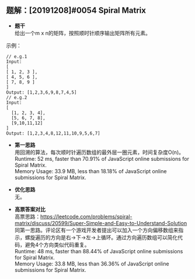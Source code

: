 ## 题解：[20191208]#0054 Spiral Matrix
- **题干**   
给出一个m x n的矩阵，按照顺时针顺序输出矩阵所有元素。    
    
示例：    
  ```
  // e.g.1
  Input:
  [
  [ 1, 2, 3 ],
  [ 4, 5, 6 ],
  [ 7, 8, 9 ]
  ]
  Output: [1,2,3,6,9,8,7,4,5]
  // e.g.2
  Input:
  [
    [1, 2, 3, 4],
    [5, 6, 7, 8],
    [9,10,11,12]
  ]
  Output: [1,2,3,4,8,12,11,10,9,5,6,7]
  ```
- **第一思路**   
用回溯的算法，每次顺时针遍历数组的最外层一圈元素，时间复杂度O(n)。   
Runtime: 52 ms, faster than 70.91% of JavaScript online submissions for Spiral Matrix.   
Memory Usage: 33.9 MB, less than 18.18% of JavaScript online submissions for Spiral Matrix.   
- **优化思路**   
无。   

- **高票答案对比**   
高票思路：https://leetcode.com/problems/spiral-matrix/discuss/20599/Super-Simple-and-Easy-to-Understand-Solution
同第一思路。评论区有一个游戏开发者提出可以加入一个方向偏移数组来指示，螺旋遍历的方向是右->下->左->上循环。通过方向遍历数组可以简化代码，避免4个方向类似代码重复。    
Runtime: 48 ms, faster than 88.44% of JavaScript online submissions for Spiral Matrix.    
Memory Usage: 33.8 MB, less than 36.36% of JavaScript online submissions for Spiral Matrix.   